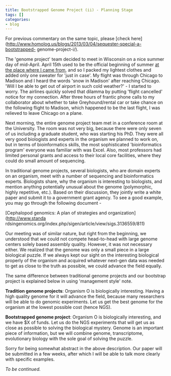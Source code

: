 ```yaml
---
title: Bootstrapped Genome Project (ii) - Planning Stage
tags: []
categories:
- blog
---
```

For previous commentary on the same topic, please [check
here](http://www.homolog.us/blogs/2013/03/04/sequester-special-a-bootstrapped-
genome-project-i/).
<!--more-->

The 'genome project' team decided to meet in Wisconsin on a nice summer day of
mid-April. April 15th used to be the official beginning of summer [at the
place where I came from](http://en.wikipedia.org/wiki/Kolkata), and so I
packed my lightest clothes and added only one sweater for 'just in case'. My
flight was through Chicago to Madison and I heard the words 'snow in Madison'
after reaching Chicago. 'Will I be able to get out of airport in such cold
weather?' - I started to worry. The airlines quickly solved that dilamma by
putting 'flight cancelled' notice for my connection. After three hours of
frantic phone calls to my collaborator about whether to take Greyhound/rental
car or take chance on the following flight to Madison, which happened to be
the last flight, I was relieved to leave Chicago on a plane.

Next morning, the entire genome project team met in a conference room at the
University. The room was not very big, because there were only seven of us
including a graduate student, who was starting his PhD. They were all very
good biologists and experts in the organism we planned to work on, but in
terms of bioinformatics skills, the most sophisticated 'bioinformatics
program' everyone was familiar with was Excel. Also, most professors had
limited personal grants and access to their local core facilities, where they
could do small amount of sequencing.

In traditional genome projects, several biologists, who are domain experts on
an organism, meet with a number of sequencing and bioinformatics experts.
Biologists share, why the organism is interesting to biologists, and mention
anything potentially unusual about the genome (polymorphic, highly repetitive,
etc.). Based on their discussion, they jointly write a white paper and submit
it to a government grant agency. To see a good example, you may go through the
following document -

[Cephalopod genomics: A plan of strategies and organization](http://www.standa
rdsingenomics.org/index.php/sigen/article/view/sigs.3136559/811)

Our meeting was of similar nature, but right from the beginning, we understood
that we could not compete head-to-head with large genome centers solely based
assembly quality. However, it was not necessary either. We realized that the
genome was only a small piece in a large biological puzzle. If we always kept
our sight on the interesting biological properly of the organism and acquired
whatever next-gen data was needed to get as close to the truth as possible, we
could advance the field equally.

The same difference between traditional genome projects and our bootstrap
project is explained below in using 'management style' note.

**Tradition genome projects**: Organism O is biologically interesting. Having a high quality genome for it will advance the field, because many researchers will be able to do genomic experiments. Let us get the best genome for the organism at the lowest possible cost (hence NGS). 

**Bootstrapped genome project**: Organism O is biologically interesting, and we have $X of funds. Let us do the NGS experiments that will get us as close as possible to solving the biological mystery. Genome is an important piece of information, but we will combine genome, transcriptome, evolutionary biology with the sole goal of solving the puzzle. 

Sorry for being somewhat abstract in the above description. Our paper will be
submitted in a few weeks, after which I will be able to talk more clearly with
specific examples.

_To be continued._

